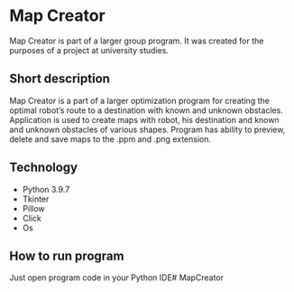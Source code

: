 # Map Creator
 Map Creator is part of a larger group program. It was created for the purposes of a project at university studies.
<br>

## Short description
 Map Creator is a part of a larger optimization program for creating the optimal robot’s route to a destination with known and unknown obstacles. Application is used to create maps with robot, his destination and known and unknown obstacles of various shapes. Program has ability to preview, delete and save maps to the .ppm and .png extension.
<br>

## Technology
* Python 3.9.7
* Tkinter
* Pillow
* Click
* Os

## How to run program
Just open program code in your Python IDE# MapCreator
